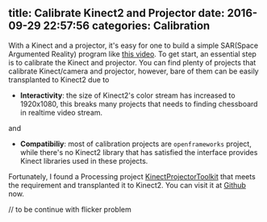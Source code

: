 title: Calibrate Kinect2 and Projector
date: 2016-09-29 22:57:56
categories:
	Calibration
---
With a Kinect and a projector, it's easy for one to build a simple SAR(Space Argumented Reality) program like [this video](https://www.youtube.com/watch?v=FnulH8TrZVo). To get start, an essential step is to calibrate the Kinect and projector. You can find plenty of projects that calibrate Kinect/camera and projector, however, bare of them can be easily transplanted to Kinect2 due to

- **Interactivity**: the size of Kinect2's color stream has increased to 1920x1080, this breaks many projects that needs to finding chessboard in realtime video stream.

and

- **Compatibiliy**: most of calibration projects are `openframeworks` project, while there's no Kinect2 library that has satisfied the interface provides Kinect libraries used in these projects.

Fortunately, I found a Processing project [KinectProjectorToolkit](http://www.genekogan.com/works/kinect-projector-toolkit.html) that meets the requirement and transplanted it to Kinect2. You can visit it at [Github](https://github.com/halimacc/Kinect2ProjectorCalibration) now.

// to be continue with flicker problem

